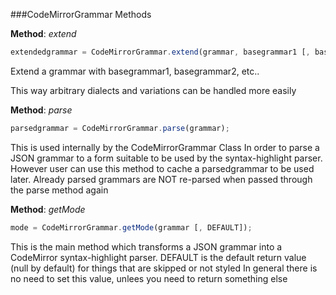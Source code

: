 

###CodeMirrorGrammar Methods

    


__Method__: *extend*

```javascript
extendedgrammar = CodeMirrorGrammar.extend(grammar, basegrammar1 [, basegrammar2, ..]);
```

Extend a grammar with basegrammar1, basegrammar2, etc..

This way arbitrary dialects and variations can be handled more easily
        


__Method__: *parse*

```javascript
parsedgrammar = CodeMirrorGrammar.parse(grammar);
```

This is used internally by the CodeMirrorGrammar Class
In order to parse a JSON grammar to a form suitable to be used by the syntax-highlight parser.
However user can use this method to cache a parsedgrammar to be used later.
Already parsed grammars are NOT re-parsed when passed through the parse method again
        


__Method__: *getMode*

```javascript
mode = CodeMirrorGrammar.getMode(grammar [, DEFAULT]);
```

This is the main method which transforms a JSON grammar into a CodeMirror syntax-highlight parser.
DEFAULT is the default return value (null by default) for things that are skipped or not styled
In general there is no need to set this value, unlees you need to return something else
        